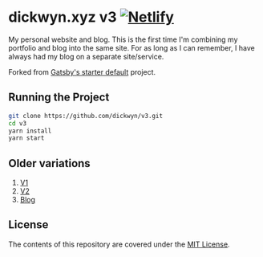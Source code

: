 # dickwyn.xyz v3 [![Netlify](https://img.shields.io/netlify/55ea29f3-f556-45b2-8607-e57839dcfb2f)](https://app.netlify.com/sites/v5-dickwyn-xyz/deploys)

My personal website and blog. This is the first time I'm combining my portfolio and blog into the same site. For as long as I can remember, I have always had my blog on a separate site/service.

Forked from [Gatsby's starter default](https://github.com/gatsbyjs/gatsby-starter-default) project.

## Running the Project

```sh
git clone https://github.com/dickwyn/v3.git
cd v3
yarn install
yarn start
```

## Older variations

1. [V1](https://github.com/dickwyn/v1)
2. [V2](https://github.com/dickwyn/v2)
3. [Blog](https://github.com/dickwyn/blog)

## License

The contents of this repository are covered under the [MIT License](https://github.com/dickwyn/v5/blob/main/LICENSE).
